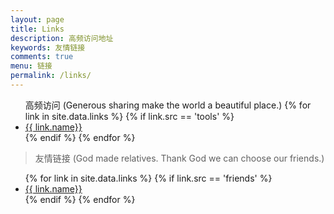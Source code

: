 ```yaml
---
layout: page
title: Links
description: 高频访问地址
keywords: 友情链接
comments: true
menu: 链接
permalink: /links/
---
```


> 

<ul>高频访问 (Generous sharing make the world a beautiful place.)
{% for link in site.data.links %}
  {% if link.src == 'tools' %}
  <li><a href="{{ link.url }}" target="_blank">{{ link.name}}</a></li>
  {% endif %}
{% endfor %}
</ul>

> 友情链接 (God made relatives. Thank God we can choose our friends.)

<ul>
{% for link in site.data.links %}
  {% if link.src == 'friends' %}
  <li><a href="{{ link.url }}" target="_blank">{{ link.name}}</a></li>
  {% endif %}
{% endfor %}
</ul>
